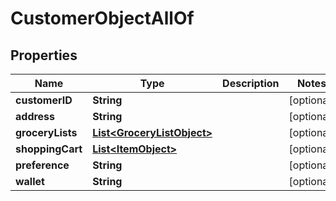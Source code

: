 

# CustomerObjectAllOf

## Properties

Name | Type | Description | Notes
------------ | ------------- | ------------- | -------------
**customerID** | **String** |  |  [optional]
**address** | **String** |  |  [optional]
**groceryLists** | [**List&lt;GroceryListObject&gt;**](GroceryListObject.md) |  |  [optional]
**shoppingCart** | [**List&lt;ItemObject&gt;**](ItemObject.md) |  |  [optional]
**preference** | **String** |  |  [optional]
**wallet** | **String** |  |  [optional]



